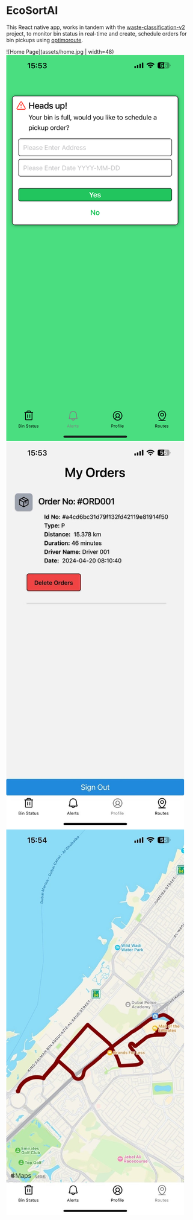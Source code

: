 # EcoSortAI

This React native app, works in tandem with the [waste-classification-v2](https://www.github.com/aadil10i/waste-classification-v2) project, to monitor bin status in real-time and create, schedule orders for bin pickups using [optimoroute](https://www.optimoroute.com).

![Home Page](assets/home.jpg | width=48)
![Alerts Page](assets/alerts.png)
![Profile Page](assets/orders.jpg)
![Routes Page](assets/routes.jpg)
